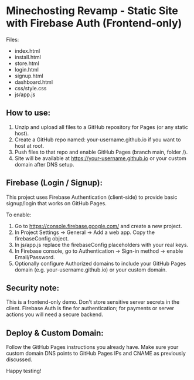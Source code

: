 Minechosting Revamp - Static Site with Firebase Auth (Frontend-only)
=====================================================================

Files:
- index.html
- install.html
- store.html
- login.html
- signup.html
- dashboard.html
- css/style.css
- js/app.js

How to use:
-----------
1. Unzip and upload all files to a GitHub repository for Pages (or any static host).
2. Create a GitHub repo named: your-username.github.io if you want to host at root.
3. Push files to that repo and enable GitHub Pages (branch main, folder /).
4. Site will be available at https://your-username.github.io or your custom domain after DNS setup.

Firebase (Login / Signup):
--------------------------
This project uses Firebase Authentication (client-side) to provide basic signup/login that works on GitHub Pages.

To enable:
1. Go to https://console.firebase.google.com/ and create a new project.
2. In Project Settings -> General -> Add a web app. Copy the firebaseConfig object.
3. In js/app.js replace the firebaseConfig placeholders with your real keys.
4. In Firebase console, go to Authentication -> Sign-in method -> enable Email/Password.
5. Optionally configure Authorized domains to include your GitHub Pages domain (e.g. your-username.github.io) or your custom domain.

Security note:
--------------
This is a frontend-only demo. Don't store sensitive server secrets in the client. Firebase Auth is fine for authentication; for payments or server actions you will need a secure backend.

Deploy & Custom Domain:
-----------------------
Follow the GitHub Pages instructions you already have. Make sure your custom domain DNS points to GitHub Pages IPs and CNAME as previously discussed.

Happy testing!